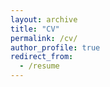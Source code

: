 ```yaml
---
layout: archive
title: "CV"
permalink: /cv/
author_profile: true
redirect_from:
  - /resume
---
```


<object class="pdf" 
            data=
"https://jgreen4919.github.io/files/cv_current.pdf"
            width="700"
            height="500">
    </object>